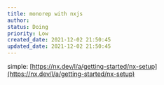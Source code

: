 ```yaml
---
title: monorep with nxjs
author: 
status: Doing
priority: Low
created_date: 2021-12-02 21:50:45
updated_date: 2021-12-02 21:50:45
---
```



simple: [https://nx.dev/l/a/getting-started/nx-setup](https://nx.dev/l/a/getting-started/nx-setup)


